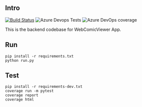 ## Intro

[![Build Status](<https://geeklovecode.visualstudio.com/PersonalStuff/_apis/build/status/HONGJICAI.webComicViewer%20(1)?branchName=master>)](https://geeklovecode.visualstudio.com/PersonalStuff/_build/latest?definitionId=2&branchName=master)
![Azure Devops Tests](https://img.shields.io/azure-devops/tests/geeklovecode/PersonalStuff/2)
![Azure DevOps coverage](https://img.shields.io/azure-devops/coverage/geeklovecode/PersonalStuff/2)

This is the backend codebase for WebComicViewer App.

## Run

```
pip install -r requirements.txt
python run.py
```

## Test

```
pip install -r requirements-dev.txt
coverage run -m pytest
coverage report
coverage html
```
